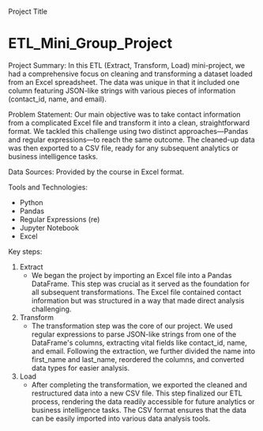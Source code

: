 Project Title
# ETL_Mini_Group_Project

Project Summary:
In this ETL (Extract, Transform, Load) mini-project, we had a comprehensive focus on cleaning and transforming a dataset loaded from an Excel spreadsheet. The data was unique in that it included one column featuring JSON-like strings with various pieces of information (contact_id, name, and email).

Problem Statement:
Our main objective was to take contact information from a complicated Excel file and transform it into a clean, straightforward format. We tackled this challenge using two distinct approaches—Pandas and regular expressions—to reach the same outcome. The cleaned-up data was then exported to a CSV file, ready for any subsequent analytics or business intelligence tasks.

Data Sources:
Provided by the course in Excel format.

Tools and Technologies:
* Python
* Pandas
* Regular Expressions (re)
* Jupyter Notebook
* Excel

Key steps:
1. Extract
    - We began the project by importing an Excel file into a Pandas DataFrame. This step was crucial as it served as the foundation for all subsequent transformations. The Excel file contained contact information but was structured in a way that made direct analysis challenging.
1. Transform
    - The transformation step was the core of our project. We used regular expressions to parse JSON-like strings from one of the DataFrame's columns, extracting vital fields like contact_id, name, and email. Following the extraction, we further divided the name into first_name and last_name, reordered the columns, and converted data types for easier analysis.
1. Load
    - After completing the transformation, we exported the cleaned and restructured data into a new CSV file. This step finalized our ETL process, rendering the data readily accessible for future analytics or business intelligence tasks. The CSV format ensures that the data can be easily imported into various data analysis tools.

